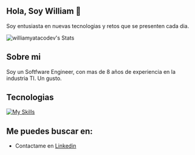 ## Hola, Soy William 👋

Soy entusiasta en nuevas tecnologias y retos que se presenten cada dia.


![williamyatacodev's Stats](https://github-readme-stats.vercel.app/api?username=williamyatacodev&theme=vue-dark&show_icons=true&hide_border=true&count_private=true)


## Sobre mi

Soy un Softfware Engineer, con mas de 8 años de experiencia en la industria TI. Un gusto.

## Tecnologias

[![My Skills](https://skillicons.dev/icons?i=java,python,aws,docker,terraform,flutter)](https://skillicons.dev)


## Me puedes buscar en:

- Contactame en [Linkedin](https://www.linkedin.com/in/williamyataco/)
